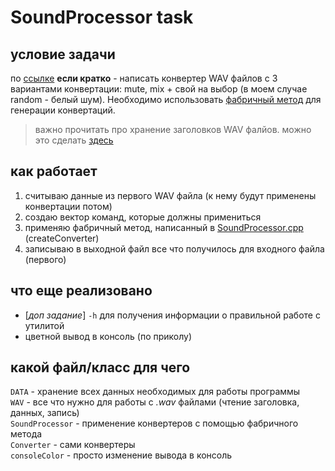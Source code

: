 # SoundProcessor task
## условие задачи
по [ссылке](https://github.com/dsavenko/nsu-oop-labs/blob/master/cpp-tasks/Task%202%20-%20Sound%20Processor.md)
**если кратко** - написать конвертер WAV файлов с 3 вариантами конвертации: mute, mix + свой на выбор (в моем случае random - белый шум). Необходимо использовать [фабричный метод](https://ru.wikipedia.org/wiki/%D0%A4%D0%B0%D0%B1%D1%80%D0%B8%D1%87%D0%BD%D1%8B%D0%B9_%D0%BC%D0%B5%D1%82%D0%BE%D0%B4_(%D1%88%D0%B0%D0%B1%D0%BB%D0%BE%D0%BD_%D0%BF%D1%80%D0%BE%D0%B5%D0%BA%D1%82%D0%B8%D1%80%D0%BE%D0%B2%D0%B0%D0%BD%D0%B8%D1%8F)) для генерации конвертаций.

> важно прочитать про хранение заголовков WAV фалйов. можно это сделать [здесь](https://radioprog.ru/post/1025)

## как работает
1) считываю данные из первого WAV файла (к нему будут применены конвертации потом)
2) создаю вектор команд, которые должны примениться
3) применяю фабричный метод, написанный в [SoundProcessor.cpp](https://github.com/whoitandrei/CPPlabs/blob/main/lab2/src/SoundProcessor.cpp) (createConverter)
4) записываю в выходной файл все что получилось для входного файла (первого)
   
## что еще реализовано
- [*доп задание*] `-h` для получения информации о правильной работе с утилитой
- цветной вывод в консоль (по приколу)

## какой файл/класс для чего
`DATA` - хранение всех данных необходимых для работы программы \
`WAV` - все что нужно для работы с *.wav* файлами (чтение заголовка, данных, запись) \
`SoundProcessor` - применение конвертеров c помощью фабричного метода \
`Converter` - сами конвертеры \
`consoleColor` - просто изменение вывода в консоль
